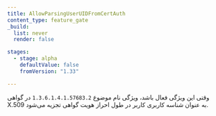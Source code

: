 ```yaml
---
title: AllowParsingUserUIDFromCertAuth
content_type: feature_gate
_build:
  list: never
  render: false

stages:
  - stage: alpha 
    defaultValue: false
    fromVersion: "1.33"

---
```


وقتی این ویژگی فعال باشد، ویژگی نام موضوع `1.3.6.1.4.1.57683.2` در گواهی X.509 به عنوان شناسه کاربری کاربر در طول احراز هویت گواهی تجزیه می‌شود.
